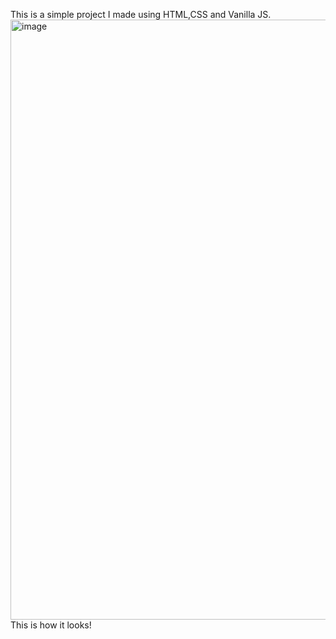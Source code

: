 This is a simple project I made using HTML,CSS and Vanilla JS.
<img width="960" alt="image" src="https://user-images.githubusercontent.com/88713929/216808730-6936408a-505c-4025-a98f-71e364442a99.png">
This is how it looks!
